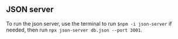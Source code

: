 ## JSON server

To run the json server, use the terminal to run `$npm -i json-server` if needed, then run `npx json-server db.json --port 3001`.
